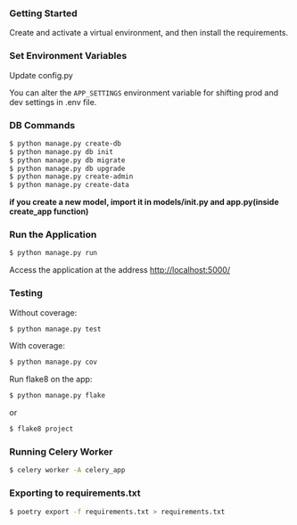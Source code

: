 ### Getting Started

Create and activate a virtual environment, and then install the requirements.

### Set Environment Variables

Update config.py


You can alter the `APP_SETTINGS` environment variable for shifting prod and dev settings in .env file.


### DB Commands

```sh
$ python manage.py create-db
$ python manage.py db init
$ python manage.py db migrate
$ python manage.py db upgrade
$ python manage.py create-admin
$ python manage.py create-data
```

**if you create a new model, import it in models/__init__.py and app.py(inside create_app function)**

### Run the Application

```sh
$ python manage.py run
```

Access the application at the address [http://localhost:5000/](http://localhost:5000/)

### Testing

Without coverage:

```sh
$ python manage.py test
```

With coverage:

```sh
$ python manage.py cov
```

Run flake8 on the app:

```sh
$ python manage.py flake
```

or

```sh
$ flake8 project
```

### Running Celery Worker

```sh
$ celery worker -A celery_app
```

### Exporting to requirements.txt

```sh
$ poetry export -f requirements.txt > requirements.txt
```


